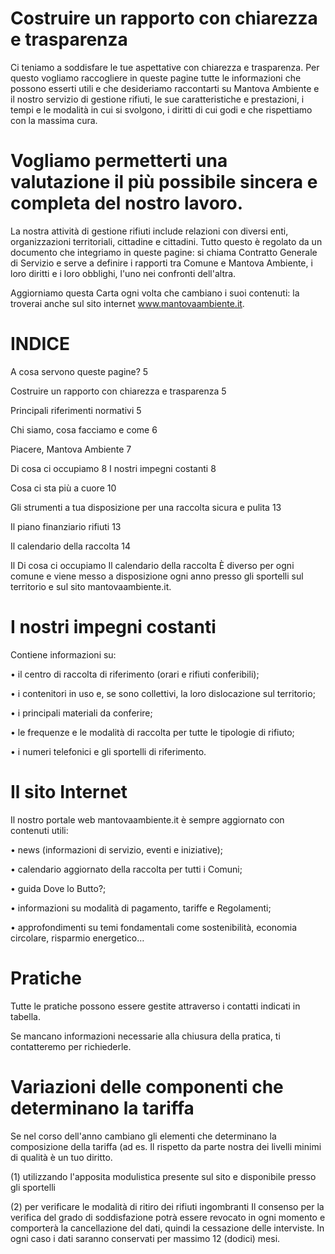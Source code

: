 # Costruire un rapporto con chiarezza e trasparenza
Ci teniamo a soddisfare le tue aspettative con chiarezza e trasparenza. Per questo vogliamo raccogliere in queste pagine tutte le informazioni che possono esserti utili e che desideriamo raccontarti su Mantova Ambiente e il nostro servizio di gestione rifiuti, le sue caratteristiche e prestazioni, i tempi e le modalità in cui si svolgono, i diritti di cui godi e che rispettiamo con la massima cura.

# Vogliamo permetterti una valutazione il più possibile sincera e completa del nostro lavoro.
La nostra attività di gestione rifiuti include relazioni con diversi enti, organizzazioni territoriali, cittadine e cittadini. Tutto questo è regolato da un documento che integriamo in queste pagine: si chiama Contratto Generale di Servizio e serve a definire i rapporti tra Comune e Mantova Ambiente, i loro diritti e i loro obblighi, l'uno nei confronti dell'altra.

Aggiorniamo questa Carta ogni volta che cambiano i suoi contenuti: la troverai anche sul sito internet www.mantovaambiente.it.

# INDICE
A cosa servono queste pagine? 5

Costruire un rapporto con chiarezza e trasparenza 5

Principali riferimenti normativi 5

Chi siamo, cosa facciamo e come 6

Piacere, Mantova Ambiente 7

Di cosa ci occupiamo 8 I nostri impegni costanti 8

Cosa ci sta più a cuore 10

Gli strumenti a tua disposizione per una raccolta sicura e pulita 13

Il piano finanziario rifiuti 13

Il calendario della raccolta 14

Il Di cosa ci occupiamo  Il calendario della raccolta È diverso per ogni comune e viene messo a disposizione ogni anno presso gli sportelli sul territorio e sul sito mantovaambiente.it.

# I nostri impegni costanti
Contiene informazioni su:

• il centro di raccolta di riferimento (orari e rifiuti conferibili);

• i contenitori in uso e, se sono collettivi, la loro dislocazione sul territorio;

• i principali materiali da conferire;

• le frequenze e le modalità di raccolta per tutte le tipologie di rifiuto;

• i numeri telefonici e gli sportelli di riferimento.

# Il sito Internet
Il nostro portale web mantovaambiente.it è sempre aggiornato con contenuti utili:

• news (informazioni di servizio, eventi e iniziative);

• calendario aggiornato della raccolta per tutti i Comuni;

• guida Dove lo Butto?;

• informazioni su modalità di pagamento, tariffe e Regolamenti;

• approfondimenti su temi fondamentali come sostenibilità, economia circolare, risparmio energetico…  

# Pratiche
Tutte le pratiche possono essere gestite attraverso i contatti indicati in tabella.

Se mancano informazioni necessarie alla chiusura della pratica, ti contatteremo per richiederle. 

# Variazioni delle componenti che determinano la tariffa
Se nel corso dell'anno cambiano gli elementi che determinano la composizione della tariffa (ad es. Il rispetto da parte nostra dei livelli minimi di qualità è un tuo diritto.

(1) utilizzando l'apposita modulistica presente sul sito e disponibile presso gli sportelli

(2) per verificare le modalità di ritiro dei rifiuti ingombranti  Il consenso per la verifica del grado di soddisfazione potrà essere revocato in ogni momento e comporterà la cancellazione del dati, quindi la cessazione delle interviste. In ogni caso i dati saranno conservati per massimo 12 (dodici) mesi. 

